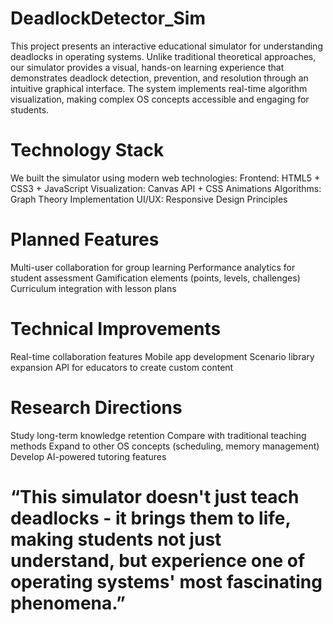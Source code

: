 # DeadlockDetector_Sim
This project presents an interactive educational simulator for understanding deadlocks in operating systems. Unlike traditional theoretical approaches, our simulator provides a visual, hands-on learning experience that demonstrates deadlock detection, prevention, and resolution through an intuitive graphical interface. The system implements real-time algorithm visualization, making complex OS concepts accessible and engaging for students.


# Technology Stack

We built the simulator using modern web technologies:
    Frontend: HTML5 + CSS3 + JavaScript
    Visualization: Canvas API + CSS Animations
    Algorithms: Graph Theory Implementation
    UI/UX: Responsive Design Principles

# Planned Features
  Multi-user collaboration for group learning
  Performance analytics for student assessment
  Gamification elements (points, levels, challenges)
  Curriculum integration with lesson plans

# Technical Improvements
  Real-time collaboration features
  Mobile app development
  Scenario library expansion
  API for educators to create custom content

# Research Directions
  Study long-term knowledge retention
  Compare with traditional teaching methods
  Expand to other OS concepts (scheduling, memory management)
  Develop AI-powered tutoring features

# “This simulator doesn't just teach deadlocks - it brings them to life, making students not just understand, but experience one of operating systems' most fascinating phenomena.”
